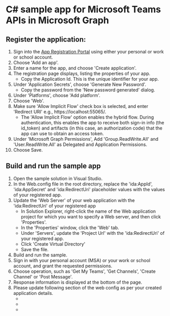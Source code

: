 # C# sample app for Microsoft Teams APIs in Microsoft Graph

## Register the application:
1. Sign into the [App Registration Portal](https://apps.dev.microsoft.com) using either your personal or work or school account.
2. Choose 'Add an app'.
3. Enter a name for the app, and choose 'Create application'.
4. The registration page displays, listing the properties of your app.
   * Copy the Application Id. This is the unique identifier for your app.
5. Under 'Application Secrets', choose 'Generate New Password'.
   * Copy the password from the 'New password generated' dialog.
6. Under 'Platforms', choose 'Add platform'.
7. Choose 'Web'.
8. Make sure 'Allow Implicit Flow' check box is selected, and enter 'Redirect URI' e.g., https://localhost:55065/.
   * The 'Allow Implicit Flow' option enables the hybrid flow. During authentication, this enables the app to receive both sign-in info (the id_token) and artifacts (in this case, an authorization code) that the app can use to obtain an access token.
9. Under 'Microsoft Graph Permissions', Add 'Group.ReadWrite.All' and 'User.ReadWrite.All' as Delegated and Application Permissions.
10. Choose Save.

## Build and run the sample app
1.  Open the sample solution in Visual Studio.
2.  In the Web.config file in the root directory, replace the 'ida:AppId', 'ida:AppSecret' and 'ida:RedirectUri' placeholder values with the values of your registered app.
3.  Update the 'Web Server' of your web application with the 'ida:RedirectUri' of your registered app 
    * In Solution Explorer, right-click the name of the Web application project for which you want to specify a Web server, and then click 'Properties'.
    * In the 'Properties' window, click the 'Web' tab.
    * Under 'Servers', update the 'Project Url' with the 'ida:RedirectUri' of your registered app.
    * Click 'Create Virtual Directory'
    * Save the file.
4. Build and run the sample.
5. Sign in with your personal account (MSA) or your work or school account, and grant the requested permissions.
6. Choose operation, such as 'Get My Teams', 'Get Channels', 'Create Channel' or 'Post Message'.
7. Response information is displayed at the bottom of the page.
8. Please update following section of the web config as per your created application details.
   * <add key="ida:AppId" value="Enter AppId of your application" />
   * <add key="ida:AppSecret" value="Enter AppSecret of your application" />
   * <add key="ida:RedirectUri" value="Enter RedirectUri of your application" />
